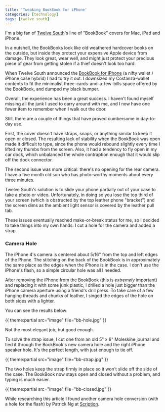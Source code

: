 ```yaml
---
title: 'Tweaking BookBook for iPhone'
categories: [technology]
tags: [twelve south]
---
```

I'm a big fan of [Twelve South][1]'s line of "BookBook" covers for Mac, iPad and iPhone.

   [1]: http://twelvesouth.com

In a nutshell, the BookBooks look like old weathered hardcover books on the outside, but inside they protect your expensive Apple device from damage. They look great, wear well, and might just protect your precious piece of gear from getting stolen if a thief doesn't look too hard.

When Twelve South announced the [BookBook for iPhone][2] (a nifty wallet / iPhone case hybrid) I had to try it out. I downsized my Costanza-wallet contents to fit the minimalist three-cards-and-a-few-bills space offered by the BookBook, and dumped my black bumper.

   [2]: http://twelvesouth.com/products/bookbook_iphone/

Overall, the experience has been a great success. I haven't found myself missing all the junk I used to carry around with me, and I now have one fewer item to remember when I walk out the door.

Still, there are a couple of things that have proved cumbersome in day-to-day use.

First, the cover doesn't have straps, snaps, or anything similar to keep it open or closed. The resulting lack of stability when the BookBook was open made it difficult to type, since the phone would rebound slightly every time I lifted my thumbs from the screen. Also, it had a tendency to fly open in my car dock, which unbalanced the whole contraption enough that it would slip off the dock connector.

The second issue was more critical: there's no opening for the rear camera. I have a five month old son who has photo-worthy moments about every three minutes.

Twelve South's solution is to slide your phone partially out of your case to take a photo or video. Unfortunately, in doing so you lose the top third of your screen (which is obstructed by the top leather phone "bracket") and the screen dims as the ambient light sensor is covered by the leather pull tab.

These issues eventually reached make-or-break status for me, so I decided to take things into my own hands: I cut a hole for the camera and added a strap.

### Camera Hole

The iPhone 4's camera is centered about 5/16" from the top and left edges of the Phone. The stitching on the back of the BookBook is in approximately the same place as the edges when the iPhone is in the case. I don't use the iPhone's flash, so a simple circular hole was all I needed.

After removing the iPhone from the BookBook (this is _extremely_ important) and replacing it with some junk plastic, I drilled a hole just bigger than the iPhone camera aperture using a friend's drill press. To take care of a few hanging threads and chunks of leather, I singed the edges of the hole on both sides with a lighter.

You can see the results below:

{{ theme:partial src="image" file="bb-hole.jpg" }}

Not the most elegant job, but good enough.

To solve the strap issue, I cut one from an old 5" x 8" Moleskine journal and tied it through the BookBook's new camera hole and the right iPhone speaker hole. It's the perfect length, with just enough to tie off.

{{ theme:partial src="image" file="bb-strap.jpg" }}

The two holes keep the strap firmly in place so it won't slide off the side of the case. The BookBook now stays open and closed without a problem, and typing is much easier.

{{ theme:partial src="image" file="bb-closed.jpg" }}

While researching this article I found another camera hole conversion (with a hole for the flash) by Patrick Ng at [Scription][15].

   [15]: http://scription.typepad.com/blog/2011/08/twelve-south-book-book-for-iphone-now-with-camera-hole-and-holds-a-stylus.html
